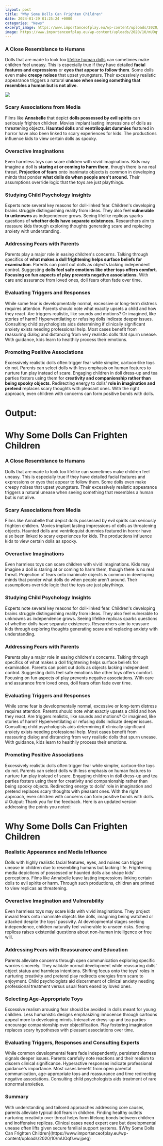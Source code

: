 ```yaml
---
layout: post
title: "Why Some Dolls Can Frighten Children"
date: 2024-01-29 01:25:24 +0000
categories: "News"
excerpt_image: https://www.importanceofplay.eu/wp-content/uploads/2020/10/mUOqfsvw.jpeg
image: https://www.importanceofplay.eu/wp-content/uploads/2020/10/mUOqfsvw.jpeg
---
```


### A Close Resemblance to Humans
Dolls that are made to look too [lifelike human dolls](https://store.fi.io.vn/womens-pitbull-mom-funny-valentines-day-dog-lovers-bully-pitty-1-3) can sometimes make children feel uneasy. This is especially true if they have detailed **facial features and expressions** or **eyes that appear to follow them**. Some dolls even make **creepy noises** that upset youngsters. Their excessively realistic appearance triggers a natural **unease when seeing something that resembles a human but is not alive**. 

![](https://i.pinimg.com/originals/48/1f/a2/481fa2b5108493d5e4c8ddf1f59a889d.jpg)
### Scary Associations from Media
Films like **Annabelle** that depict **dolls possessed by evil spirits** can seriously frighten children. Movies implant lasting impressions of dolls as threatening objects. **Haunted dolls** and **ventriloquist dummies** featured in horror have also been linked to scary experiences for kids. The productions influence kids to view certain dolls as spooky.
### Overactive Imaginations 
Even harmless toys can scare children with vivid imaginations. Kids may imagine a doll is **staring at or coming to harm them**, though there is no real threat. **Projection of fears** onto inanimate objects is common in developing minds that ponder **what dolls do when people aren't around.** Their assumptions override logic that the toys are just playthings.
### Studying Child Psychology Insights  
Experts note several key reasons for doll-linked fear. Children's developing brains struggle distinguishing reality from ideas. They also feel **vulnerable to unknowns** as independence grows. Seeing lifelike replicas sparks questions of **whether dolls have separate existences.** Researchers aim to reassure kids through exploring thoughts generating scare and replacing anxiety with understanding.
### Addressing Fears with Parents
Parents play a major role in easing children's concerns. Talking through specifics of **what makes a doll frightening helps surface beliefs for examination**. Parents can point out dolls as objects lacking independent control. Suggesting **dolls feel safe emotions like other toys offers comfort. Focusing on fun aspects of play prevents negative associations.** With care and assurance from loved ones, doll fears often fade over time.
### Evaluating Triggers and Responses
While some fear is developmentally normal, excessive or long-term distress requires attention. Parents should note what exactly upsets a child and how they react. Are triggers realistic, like sounds and motions? Or imagined, like stories of harm? Hyperventilating or refusing dolls indicate deeper issues. Consulting child psychologists aids determining if clinically significant anxiety exists needing professional help. Most cases benefit from reassuring dialog and distancing from very realistic dolls that spurn unease. With guidance, kids learn to healthily process their emotions.
### Promoting Positive Associations
Excessively realistic dolls often trigger fear while simpler, cartoon-like toys do not. Parents can select dolls with less emphasis on human features to nurture fun play instead of scare. Engaging children in doll dress-up and tea parties fosters using them for **creativity and companionship rather than being spooky objects.** Redirecting energy to dolls' **role in imagination and pretend** replaces scary thoughts with pleasant ones. With the right approach, even children with concerns can form positive bonds with dolls.
# Output:
<h1>Why Some Dolls Can Frighten Children</h1>
<h3>A Close Resemblance to Humans</h3>
Dolls that are made to look too lifelike can sometimes make children feel uneasy. This is especially true if they have detailed facial features and expressions or eyes that appear to follow them. Some dolls even make creepy noises that upset youngsters. Their excessively realistic appearance triggers a natural unease when seeing something that resembles a human but is not alive.
<h3>Scary Associations from Media</h3> 
Films like Annabelle that depict dolls possessed by evil spirits can seriously frighten children. Movies implant lasting impressions of dolls as threatening objects. Haunted dolls and ventriloquist dummies featured in horror have also been linked to scary experiences for kids. The productions influence kids to view certain dolls as spooky.
<h3>Overactive Imaginations</h3>
Even harmless toys can scare children with vivid imaginations. Kids may imagine a doll is staring at or coming to harm them, though there is no real threat. Projection of fears onto inanimate objects is common in developing minds that ponder what dolls do when people aren't around. Their assumptions override logic that the toys are just playthings.
<h3>Studying Child Psychology Insights</h3>  
Experts note several key reasons for doll-linked fear. Children's developing brains struggle distinguishing reality from ideas. They also feel vulnerable to unknowns as independence grows. Seeing lifelike replicas sparks questions of whether dolls have separate existences. Researchers aim to reassure kids through exploring thoughts generating scare and replacing anxiety with understanding.
<h3>Addressing Fears with Parents</h3>
Parents play a major role in easing children's concerns. Talking through specifics of what makes a doll frightening helps surface beliefs for examination. Parents can point out dolls as objects lacking independent control. Suggesting dolls feel safe emotions like other toys offers comfort. Focusing on fun aspects of play prevents negative associations. With care and assurance from loved ones, doll fears often fade over time.
<h3>Evaluating Triggers and Responses </h3>
While some fear is developmentally normal, excessive or long-term distress requires attention. Parents should note what exactly upsets a child and how they react. Are triggers realistic, like sounds and motions? Or imagined, like stories of harm? Hyperventilating or refusing dolls indicate deeper issues. Consulting child psychologists aids determining if clinically significant anxiety exists needing professional help. Most cases benefit from reassuring dialog and distancing from very realistic dolls that spurn unease. With guidance, kids learn to healthily process their emotions.
<h3>Promoting Positive Associations</h3>
Excessively realistic dolls often trigger fear while simpler, cartoon-like toys do not. Parents can select dolls with less emphasis on human features to nurture fun play instead of scare. Engaging children in doll dress-up and tea parties fosters using them for creativity and companionship rather than being spooky objects. Redirecting energy to dolls' role in imagination and pretend replaces scary thoughts with pleasant ones. With the right approach, even children with concerns can form positive bonds with dolls.
# Output: Thank you for the feedback. Here is an updated version addressing the points you noted:
<h1>Why Some Dolls Can Frighten Children</h1>
<h3>Realistic Appearance and Media Influence</h3>
Dolls with highly realistic facial features, eyes, and noises can trigger unease in children due to resembling humans but lacking life. Frightening media depictions of possessed or haunted dolls also shape kids' perceptions. Films like Annabelle leave lasting impressions linking certain dolls to evil spirits or harm. Through such productions, children are primed to view replicas as threatening.
<h3>Overactive Imagination and Vulnerability</h3> 
Even harmless toys may scare kids with vivid imaginations. They project inward fears onto inanimate objects like dolls, imagining being watched or attacked despite the toys' passivity. At developmental stages seeking independence, children naturally feel vulnerable to unseen risks. Seeing replicas raises existential questions about non-human intelligence or free will.
<h3>Addressing Fears with Reassurance and Education</h3>
Parents alleviate concerns through open communication exploring specific worries sincerely. They validate normal development while reassuring dolls' object status and harmless intentions. Shifting focus onto the toys' roles in nurturing creativity and pretend play redirects energies from scare to enjoyment. Child psychologists aid discernment of clinical anxiety needing professional treatment versus usual fears eased by loved ones.
<h3>Selecting Age-Appropriate Toys</h3> 
Excessive realism arousing fear should be avoided in dolls meant for young children. Less humanistic designs emphasizing innocence through cartoons appeal more to developing minds. Interactive dress-up and tea parties encourage companionship over objectification. Play fostering imagination replaces scary hypotheses with pleasant associations over time.
<h3>Evaluating Triggers, Responses and Consulting Experts</h3>
While common developmental fears fade independently, persistent distress signals deeper issues. Parents carefully note reactions and their realism to discern clinical significance. Hyperactive responses indicate professional guidance's importance. Most cases benefit from open parental communication, age-appropriate toys and reassurance and time redirecting negative associations. Consulting child psychologists aids treatment of rare abnormal anxieties. 
<h3>Summary</h3>
With understanding and tailored approaches addressing core causes, parents alleviate typical doll fears in children. Finding healthy outlets nurturing creativity over threat helps form lifelong bonds between children and inoffensive replicas. Clinical cases need expert care but developmental unease often lifts given secure familial support systems.
![Why Some Dolls Can Frighten Children](https://www.importanceofplay.eu/wp-content/uploads/2020/10/mUOqfsvw.jpeg)